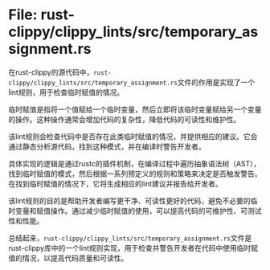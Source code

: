 # File: rust-clippy/clippy_lints/src/temporary_assignment.rs

在rust-clippy的源代码中，`rust-clippy/clippy_lints/src/temporary_assignment.rs`文件的作用是实现了一个lint规则，用于检查临时赋值的情况。

临时赋值是指将一个值赋给一个临时变量，然后立即将该临时变量赋给另一个变量的操作。这种操作通常会增加代码的复杂性，降低代码的可读性和维护性。

该lint规则会检查代码中是否存在此类临时赋值的情况，并提供相应的建议。它会通过静态分析源代码，找到这种模式，并在编译时警告开发者。

具体实现的逻辑是通过rustc的插件机制，在编译过程中遍历抽象语法树（AST），找到临时赋值的模式，然后根据一系列预定义的规则和策略来决定是否触发警告。在找到临时赋值的情况下，它将生成相应的lint建议并报告给开发者。

该lint规则的目的是帮助开发者编写更干净、可读性更好的代码，避免不必要的临时变量和赋值操作。通过减少临时赋值的使用，可以提高代码的可维护性、可测试性和性能。

总结起来，`rust-clippy/clippy_lints/src/temporary_assignment.rs`文件是rust-clippy库中的一个lint规则实现，用于检查并警告开发者在代码中使用临时赋值的情况，以提高代码质量和可读性。

